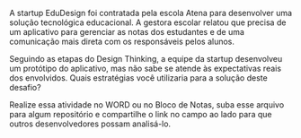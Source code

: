 A startup EduDesign foi contratada pela escola Atena para desenvolver uma solução tecnológica educacional.
A gestora escolar relatou que precisa de um aplicativo para gerenciar as notas
dos estudantes e de uma comunicação mais direta com os responsáveis pelos alunos.

Seguindo as etapas do Design Thinking, a equipe da startup desenvolveu um 
protótipo do aplicativo, mas não sabe se atende às expectativas reais dos 
envolvidos. Quais estratégias você utilizaria para a solução deste desafio?

Realize essa atividade no WORD ou no Bloco de Notas, suba esse arquivo para 
algum repositório e compartilhe o link no campo ao lado para que outros 
desenvolvedores possam analisá-lo.  